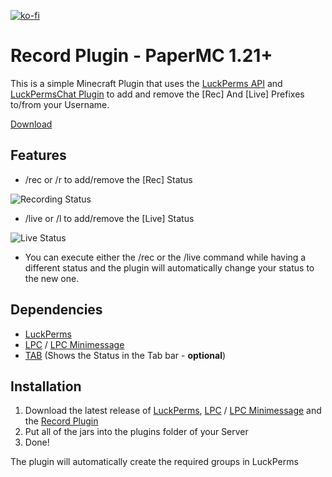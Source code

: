 [![ko-fi](https://ko-fi.com/img/githubbutton_sm.svg)](https://ko-fi.com/R6R5VHPMK)

# Record Plugin - PaperMC 1.21+
This is a simple Minecraft Plugin that uses the [LuckPerms API](https://luckperms.net/wiki/Developer-API) and [LuckPermsChat Plugin](https://www.spigotmc.org/resources/lpc-chat-formatter-1-7-10-1-20.68965/) to add and remove the [Rec] And [Live] Prefixes to/from your Username.

[Download](https://modrinth.com/plugin/record)

## Features
- /rec or /r to add/remove the [Rec] Status

![Recording Status](https://github.com/user-attachments/assets/f529cb35-f21a-4993-90a6-75f5b7315f00)
- /live or /l to add/remove the [Live] Status

![Live Status](https://github.com/user-attachments/assets/2c76c37c-4f5c-422b-848c-28acc299d101)
- You can execute either the /rec or the /live command while having a different status and the plugin will automatically change your status to the new one.

## Dependencies
- [LuckPerms](https://luckperms.net/download)
- [LPC](https://www.spigotmc.org/resources/lpc-chat-formatter-1-7-10-1-20.68965/) / [LPC Minimessage](https://modrinth.com/plugin/lpc-minimessage-chat-formatter)
- [TAB](https://www.spigotmc.org/resources/tab-1-5-1-21-4.57806/) (Shows the Status in the Tab bar - **optional**)

## Installation
1. Download the latest release of [LuckPerms](https://luckperms.net/download), [LPC](https://www.spigotmc.org/resources/lpc-chat-formatter-1-7-10-1-20.68965/) / [LPC Minimessage](https://modrinth.com/plugin/lpc-minimessage-chat-formatter) and the [Record Plugin](https://modrinth.com/plugin/record)
2. Put all of the jars into the plugins folder of your Server
3. Done!

The plugin will automatically create the required groups in LuckPerms
